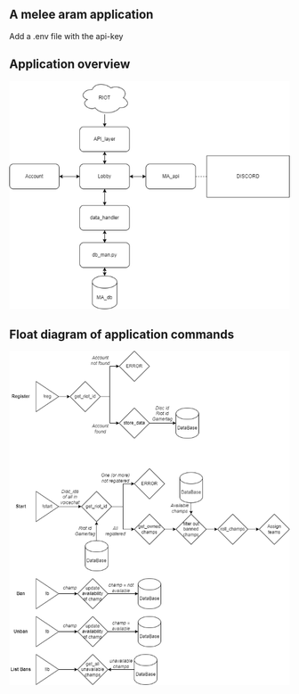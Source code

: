 ## A melee aram application
Add a .env file with the api-key 


## Application overview
![alt text](pictures/meleearam.drawio.png "Application overview")

## Float diagram of application commands
![alt text](pictures/MA_float_diagram.drawio.png "Application float diagram")